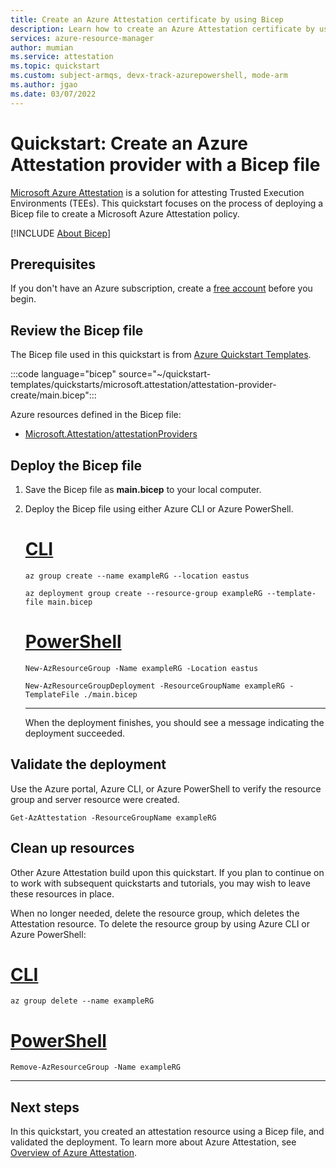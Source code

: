 ```yaml
---
title: Create an Azure Attestation certificate by using Bicep
description: Learn how to create an Azure Attestation certificate by using Bicep.
services: azure-resource-manager
author: mumian
ms.service: attestation
ms.topic: quickstart
ms.custom: subject-armqs, devx-track-azurepowershell, mode-arm
ms.author: jgao
ms.date: 03/07/2022
---
```


# Quickstart: Create an Azure Attestation provider with a Bicep file

[Microsoft Azure Attestation](overview.md) is a solution for attesting Trusted Execution Environments (TEEs). This quickstart focuses on the process of deploying a Bicep file to create a Microsoft Azure Attestation policy.

[!INCLUDE [About Bicep](../../includes/resource-manager-quickstart-bicep-introduction.md)]

## Prerequisites

If you don't have an Azure subscription, create a [free account](https://azure.microsoft.com/free/?WT.mc_id=A261C142F) before you begin.

## Review the Bicep file

The Bicep file used in this quickstart is from [Azure Quickstart Templates](https://azure.microsoft.com/resources/templates/attestation-provider-create/).

:::code language="bicep" source="~/quickstart-templates/quickstarts/microsoft.attestation/attestation-provider-create/main.bicep":::

Azure resources defined in the Bicep file:

- [Microsoft.Attestation/attestationProviders](/azure/templates/microsoft.attestation/attestationproviders?tabs=bicep)

## Deploy the Bicep file

1. Save the Bicep file as **main.bicep** to your local computer.
1. Deploy the Bicep file using either Azure CLI or Azure PowerShell.

    # [CLI](#tab/CLI)

    ```azurecli
    az group create --name exampleRG --location eastus

    az deployment group create --resource-group exampleRG --template-file main.bicep
    ```

    # [PowerShell](#tab/PowerShell)

    ```azurepowershell
    New-AzResourceGroup -Name exampleRG -Location eastus

    New-AzResourceGroupDeployment -ResourceGroupName exampleRG -TemplateFile ./main.bicep
    ```

    ---

    When the deployment finishes, you should see a message indicating the deployment succeeded.

## Validate the deployment

Use the Azure portal, Azure CLI, or Azure PowerShell to verify the resource group and server resource were created.

```azurepowershell-interactive
Get-AzAttestation -ResourceGroupName exampleRG
```

## Clean up resources

Other Azure Attestation build upon this quickstart. If you plan to continue on to work with subsequent quickstarts and tutorials, you may wish to leave these resources in place.

When no longer needed, delete the resource group, which deletes the Attestation resource. To delete the resource group by using Azure CLI or Azure PowerShell:

# [CLI](#tab/CLI)

```azurecli-interactive
az group delete --name exampleRG
```

# [PowerShell](#tab/PowerShell)

```azurepowershell-interactive
Remove-AzResourceGroup -Name exampleRG
```

---

## Next steps

In this quickstart, you created an attestation resource using a Bicep file, and validated the deployment. To learn more about Azure Attestation, see [Overview of Azure Attestation](overview.md).
